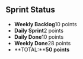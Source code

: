 ## Sprint Status
-   **Weekly Backlog**10 points
-   **Daily Sprint**2 points
-   **Daily Done**10 points
-   **Weekly Done**28 points
-   **TOTAL:****50 points**